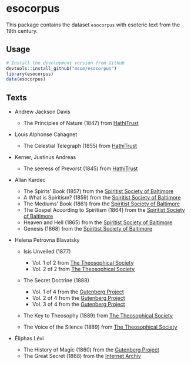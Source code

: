 # esocorpus

This package contains the dataset `esocorpus` with esoteric text from the 19th century.

## Usage

```R
# Install the development version from GitHub
devtools::install_github("msom/esocorpus")
library(esocorpus)
data(esocorpus)
```

## Texts

- Andrew Jackson Davis
  - The Principles of Nature (1847) from [HathiTrust](https://babel.hathitrust.org/cgi/pt?id=miun.aca6173.0001.001&seq=1)

- Louis Alphonse Cahagnet
  - The Celestial Telegraph (1855) from [HathiTrust](https://babel.hathitrust.org/cgi/pt?id=miun.aca6270.0001.001&seq=3)

- Kerner, Justinus Andreas
  - The seeress of Prevorst (1845) from [HathiTrust](https://babel.hathitrust.org/cgi/pt?id=loc.ark%3A%2F13960%2Ft6252sp6x&seq=7)

- Allan Kardec
  - The Spirits’ Book (1857) from the [Spiritist Society of Baltimore](https://ssbaltimore.org/e-books)
  - A What is Spiritism? (1859) from the [Spiritist Society of Baltimore](https://ssbaltimore.org/e-books)
  - The Mediums’ Book (1861) from the [Spiritist Society of Baltimore](https://ssbaltimore.org/e-books)
  - The Gospel According to Spiritism (1864) from the [Spiritist Society of Baltimore](https://ssbaltimore.org/e-books)
  - Heaven and Hell (1865) from the [Spiritist Society of Baltimore](https://ssbaltimore.org/e-books)
  - Genesis (1868) from the [Spiritist Society of Baltimore](https://ssbaltimore.org/e-books)

- Helena Petrovna Blavatsky
  - Isis Unveiled (1877)
    - Vol. 1 of 2 from [The Theosophical Society](https://www.theosociety.org/pasadena/isis/isis_unveiled_volume_1.pdf)
    - Vol. 2 of 2 from [The Theosophical Society](https://www.theosociety.org/pasadena/isis/isis_unveiled_volume_2.pdf)

  - The Secret Doctrine (1888)
    - Vol. 1 of 4 from the [Gutenberg Project](https://www.gutenberg.org/ebooks/54824)
    - Vol. 2 of 4 from the [Gutenberg Project](https://www.gutenberg.org/ebooks/54488)
    - Vol. 3 of 4 from the [Gutenberg Project](https://www.gutenberg.org/ebooks/56880)

  - The Key to Theosophy (1889) from [The Theosophical Society](https://www.theosociety.org/pasadena/key/key_to_theosophy.pdf)

  - The Voice of the Silence (1889) from [The Theosophical Society](https://www.theosociety.org/pasadena/voice/VoiceoftheSilence_eBook.pdf)
- Éliphas Lévi
  - The History of Magic (1860) from the [Gutenberg Project](https://www.gutenberg.org/ebooks/70033)
  - The Great Secret (1868) from the [Internet Archiv](https://archive.org/details/eliphas-levi-book-collection/Eliphas%20Levi%20-%20Elements%20Of%20The%20Qabalah/)


